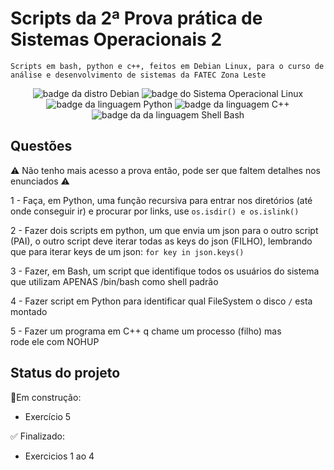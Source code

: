 # Scripts da 2ª Prova prática de Sistemas Operacionais 2
`Scripts em bash, python e c++, feitos em Debian Linux, para o curso de análise e desenvolvimento de sistemas da FATEC Zona Leste`

<div align="center">
  
  <img src="https://img.shields.io/badge/Debian-A81D33?style=for-the-badge&logo=debian&logoColor=white" alt="badge da distro Debian"/>
  <img src="https://img.shields.io/badge/Linux-FCC624?style=for-the-badge&logo=linux&logoColor=black" alt="badge do Sistema Operacional Linux"/>
  <img src="https://img.shields.io/badge/Python-14354C?style=for-the-badge&logo=python&logoColor=whit" alt="badge da linguagem Python"/>
  <img src="https://img.shields.io/badge/C%2B%2B-00599C?style=for-the-badge&logo=c%2B%2B&logoColor=white" alt="badge da linguagem C++"/>
  <img src="https://img.shields.io/badge/Shell_Script-121011?style=for-the-badge&logo=gnu-bash&logoColor=white" alt="badge da da linguagem Shell Bash"/>  
</div>

## Questões

⚠ Não tenho mais acesso a prova então, pode ser que faltem detalhes nos enunciados ⚠<br>

1 - Faça, em Python, uma função recursiva para entrar nos diretórios (até onde conseguir ir) e procurar por links, use `os.isdir() e os.islink()`

2 - Fazer dois scripts em python, um que envia um json para o outro script (PAI), o outro script deve iterar todas as keys do json (FILHO), lembrando que para iterar keys de um json: `for key in json.keys()`

3 - Fazer, em Bash, um script que identifique todos os usuários do sistema que utilizam APENAS /bin/bash como shell padrão

4 - Fazer script em Python para identificar qual FileSystem o disco `/` esta montado

5 - Fazer um programa em C++ q chame um processo (filho) mas rode ele com NOHUP

## Status do projeto

🚧Em construção:
- Exercício 5
  
✅ Finalizado:
- Exercicios 1 ao 4 

